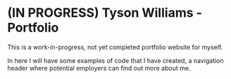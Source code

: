 # (IN PROGRESS) Tyson Williams - Portfolio

This is a work-in-progress, not yet completed portfolio website for myself.

In here I will have some examples of code that I have created, a navigation header where potential employers can find out more about me.